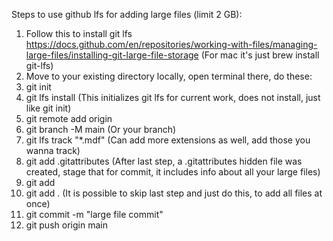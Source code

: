 Steps to use github lfs for adding large files (limit 2 GB):

1) Follow this to install git lfs https://docs.github.com/en/repositories/working-with-files/managing-large-files/installing-git-large-file-storage (For mac it's just brew install git-lfs)
2) Move to your existing directory locally, open terminal there, do these:
3) git init
4) git lfs install                          (This initializes git lfs for current work, does not install, just like git init)
5) git remote add origin <Your repo link>     
6) git branch -M main                        (Or your branch)
7) git lfs track "*.mdf"                     (Can add more extensions as well, add those you wanna track)
8) git add .gitattributes                    (After last step, a .gitattributes hidden file was created, stage that for commit, it includes info about all your large files)
9) git add <file path locally>
10) git add .                                 (It is possible to skip last step and just do this, to add all files at once)
11) git commit -m "large file commit"
12) git push origin main


